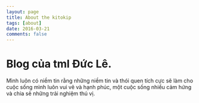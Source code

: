 ```yaml
---
layout: page
title: About the kitokip
tags: [about]
date: 2016-03-21
comments: false
---
```


# Blog của tml Đức Lê.

Mình luôn có niềm tin rằng những niềm tin và thói quen tích cực sẽ làm cho cuộc sống mình luôn vui vẽ và hạnh phúc, một cuộc sống nhiều cảm hứng và chia sẽ những trải nghiệm thú vị.
